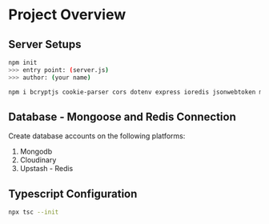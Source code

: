 # Project Overview


## Server Setups

```bash
npm init
>>> entry point: (server.js)
>>> author: (your name)
```

```bash
npm i bcryptjs cookie-parser cors dotenv express ioredis jsonwebtoken mongoose ts-node-dev @types/bcryptjs @types/cookie-parser @types/cors @types/express @types/jsonwebtoken @types/node typescript
```

## Database - Mongoose and Redis Connection

Create database accounts on the following platforms:

1. Mongodb
2. Cloudinary
3. Upstash - Redis


## Typescript Configuration

```bash
npx tsc --init
```
